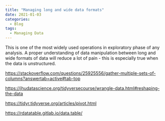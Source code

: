 ```yaml
---
title: "Managing long and wide data formats"
date: 2021-01-03
categories:
  - Blog
tags:
  - Managing Data 
---
```



This is one of the most widely used operations in exploratory phase of any analysis. A proper understanding of data manipulation between long and wide formats of data will reduce a lot of pain - this is especially true when the data is unstructured.  

https://stackoverflow.com/questions/25925556/gather-multiple-sets-of-columns?answertab=active#tab-top

https://jhudatascience.org/tidyversecourse/wrangle-data.html#reshaping-the-data

https://tidyr.tidyverse.org/articles/pivot.html

https://rdatatable.gitlab.io/data.table/





